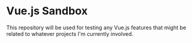 # Vue.js Sandbox

This repository will be used for testing any Vue.js features that might be related to whatever projects I'm currently involved.